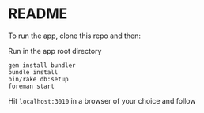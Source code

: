 # README

To run the app, clone this repo and then:

Run in the app root directory

```
gem install bundler
bundle install
bin/rake db:setup
foreman start
```

Hit `localhost:3010` in a browser of your choice and follow
